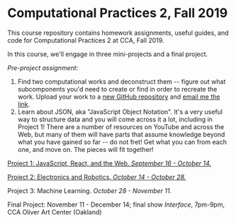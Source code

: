 # Computational Practices 2, Fall 2019

This course repository contains homework assignments, useful guides, and code for Computational Practices 2 at CCA, Fall 2019.

In this course, we'll engage in three mini-projects and a final project.

*Pre-project assignment*: 
1. Find two computational works and deconstruct them -- figure out what subcomponents you'd need to create or find in order to recreate the work. Upload your work to a [new GitHub repository](https://github.xom/zamfi/github-guide) and [email me the link](mailto:zamfi@cca.edu).
2. Learn about JSON, aka "JavaScript Object Notation". It's a very useful way to structure data and you will come across it a lot, including in Project 1! There are a number of resources on YouTube and across the Web, but many of them will have parts that assume knowledge beyond what you have gained so far -- do not fret! Get what you can from each one, and move on. The pieces will fit together!

[Project 1: JavaScript, React, and the Web. *September 16 - October 14.*](project1.md)

[Project 2: Electronics and Robotics. *October 14 - October 28.*](project2.md)

Project 3: Machine Learning. *October 28 - November 11.*

Final Project: November 11 - December 14; final show *Interface*, 7pm-9pm, CCA Oliver Art Center (Oakland)
